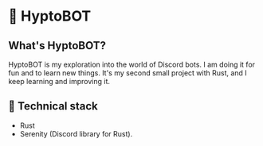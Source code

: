 # 🤖 HyptoBOT

## What's HyptoBOT?

HyptoBOT is my exploration into the world of Discord bots.
I am doing it for fun and to learn new things.
It's my second small project with Rust, and I keep learning and improving it.

## 🔧 Technical stack

- Rust
- Serenity (Discord library for Rust).
